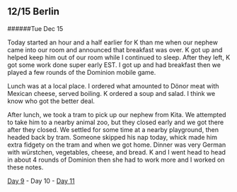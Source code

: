 12/15 Berlin
------------
######Tue Dec  15

Today started an hour and a half earlier for K than me when our nephew came into our room and announced that breakfast was over. K got up and helped keep him out of our room while I continued to sleep. After they left, K got some work done super early EST. I got up and had breakfast then we played a few rounds of the Dominion mobile game.

Lunch was at a local place. I ordered what amounted to Dönor meat with Mexican cheese, served boiling. K ordered a soup and salad. I think we know who got the better deal.

After lunch, we took a tram to pick up our nephew from Kita. We attempted to take him to a nearby animal zoo, but they closed early and we got there after they closed. We settled for some time at a nearby playground, then headed back by tram. Someone skipped his nap today, whick made him extra fidgety on the tram and when we got home. Dinner was very German with würstchen, vegetables, cheese, and bread. K and I went head to head in about 4 rounds of Dominion then she had to work more and I worked on these notes.

[Day 9](12-14-London.md) - Day 10 - [Day 11](12-16-Berlin.md)